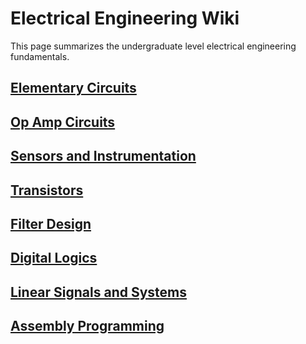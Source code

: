 # Electrical Engineering Wiki

This page summarizes the undergraduate level electrical engineering fundamentals.

## [Elementary Circuits](archive/circuit.html)

## [Op Amp Circuits](archive/opamp.html)

## [Sensors and Instrumentation](sensors.html)

## [Transistors](archive/transistors.html)

## [Filter Design](archive/filter.html)

## [Digital Logics](digital_logics.html)

## [Linear Signals and Systems](signals_systems.html)

## [Assembly Programming](assembly.html)

